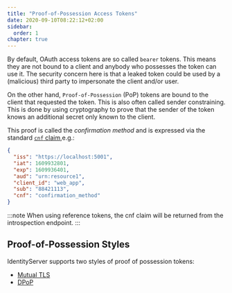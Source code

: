 ```yaml
---
title: "Proof-of-Possession Access Tokens"
date: 2020-09-10T08:22:12+02:00
sidebar:
  order: 1
chapter: true
---
```


By default, OAuth access tokens are so called `bearer` tokens. This means they are not bound to a client and anybody who possesses the token can use it. The security concern here is that a leaked token could be used by a (malicious) third party to impersonate the client and/or user.

On the other hand, `Proof-of-Possession` (PoP) tokens are bound to the client that requested the token. This is also often called sender constraining. This is done by using cryptography to prove that the sender of the token knows an additional secret only known to the client. 

This proof is called the *confirmation method* and is expressed via the standard [`cnf` claim](https://tools.ietf.org/html/rfc7800),e.g.:

```json
{
  "iss": "https://localhost:5001",
  "iat": 1609932801,
  "exp": 1609936401,
  "aud": "urn:resource1",
  "client_id": "web_app",
  "sub": "88421113",
  "cnf": "confirmation_method"
}
```

:::note
When using reference tokens, the cnf claim will be returned from the introspection endpoint.
:::

## Proof-of-Possession Styles

IdentityServer supports two styles of proof of possession tokens:

* [Mutual TLS](/identityserver/v7/tokens/pop/mtls)
* [DPoP](/identityserver/v7/tokens/pop/dpop)
